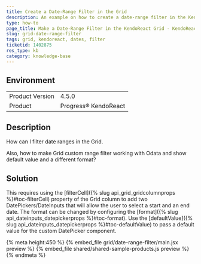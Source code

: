 ```yaml
---
title: Create a Date-Range Filter in the Grid
description: An example on how to create a date-range filter in the KendoReact Grid.
type: how-to
page_title: Make a Date-Range Filter in the KendoReact Grid - KendoReact Grid
slug: grid-date-range-filter
tags: grid, kendoreact, dates, filter
ticketid: 1402875
res_type: kb
category: knowledge-base
---
```


## Environment

<table>
	<tbody>
		<tr>
			<td>Product Version</td>
			<td>4.5.0</td>
		</tr>
		<tr>
			<td>Product</td>
			<td>Progress® KendoReact</td>
		</tr>
	</tbody>
</table>


## Description

How can I filter date ranges in the Grid.

Also, how to make Grid custom range filter working with Odata and show default value and a different format?

## Solution

This requires using the [filterCell]({% slug api_grid_gridcolumnprops %}#toc-filterCell) property of the Grid column to add two DatePickers/DateInputs that will allow the user to select a start and an end date. The format can be changed by configuring the [format]({% slug api_dateinputs_datepickerprops %}#toc-format). Use the [defaultValue]({% slug api_dateinputs_datepickerprops %}#toc-defaultValue) to pass a default value for the custom DatePicker component.

{% meta height:450 %}
{% embed_file grid/date-range-filter/main.jsx preview %}
{% embed_file shared/shared-sample-products.js preview %}
{% endmeta %}